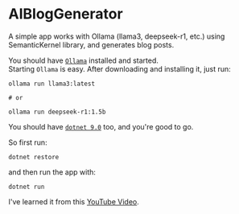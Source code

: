 # AIBlogGenerator

A simple app works with Ollama (llama3, deepseek-r1, etc.) using SemanticKernel library, and generates blog posts.  

You should have [`Ollama`](https://ollama.com/) installed and started.  
Starting `Ollama` is easy. After downloading and installing it, just run:

```shell
ollama run llama3:latest

# or

ollama run deepseek-r1:1.5b
```

You should have [`dotnet 9.0`](https://dotnet.microsoft.com/en-us/download) too, and you're good to go.  

So first run:

```shell
dotnet restore
```

and then run the app with:

```shell
dotnet run
```  

I've learned it from this [YouTube Video](https://www.youtube.com/watch?v=s4xWkZL69pg).  
